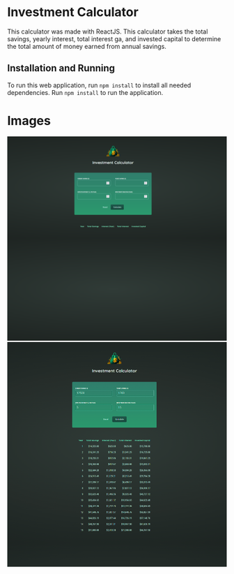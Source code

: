 # Investment Calculator

This calculator was made with ReactJS. This calculator takes the total savings, yearly interest, total interest ga, and invested capital to determine the total amount of money earned from annual savings.

## Installation and Running
To run this web application, run `npm install` to install all needed dependencies. Run `npm install` to run the application.

# Images
![No Input](https://github.com/Derzz/investment-calculator/blob/main/images/initial.png?raw=true)
![Input](https://github.com/Derzz/investment-calculator/blob/main/images/input.png?raw=true)
